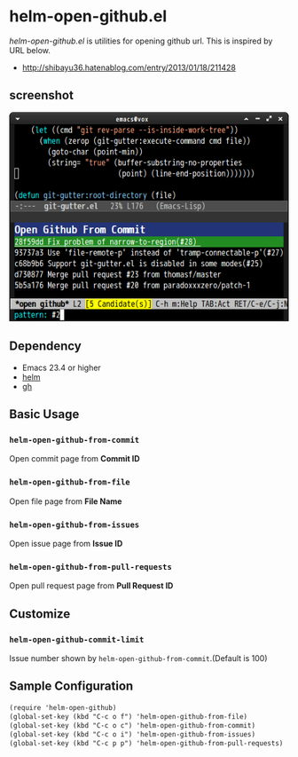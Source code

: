# helm-open-github.el
*helm-open-github.el* is utilities for opening github url.
This is inspired by URL below.

* http://shibayu36.hatenablog.com/entry/2013/01/18/211428

## screenshot

![open-github-from-commit](image/helm-open-github-from-commit.png)


## Dependency

* Emacs 23.4 or higher
* [helm](https://github.com/emacs-helm/helm)
* [gh](https://github.com/sigma/gh.el)


## Basic Usage

### `helm-open-github-from-commit`

Open commit page from **Commit ID**

### `helm-open-github-from-file`

Open file page from **File Name**

### `helm-open-github-from-issues`

Open issue page from **Issue ID**

### `helm-open-github-from-pull-requests`

Open pull request page from **Pull Request ID**


## Customize

### `helm-open-github-commit-limit`

Issue number shown by `helm-open-github-from-commit`.(Default is 100)


## Sample Configuration

```elisp
(require 'helm-open-github)
(global-set-key (kbd "C-c o f") 'helm-open-github-from-file)
(global-set-key (kbd "C-c o c") 'helm-open-github-from-commit)
(global-set-key (kbd "C-c o i") 'helm-open-github-from-issues)
(global-set-key (kbd "C-c p p") 'helm-open-github-from-pull-requests)
```
